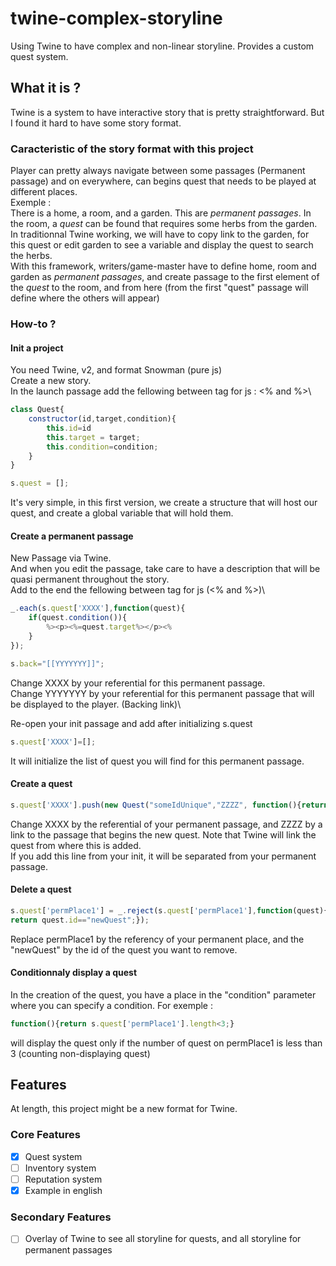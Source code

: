 # twine-complex-storyline
Using Twine to have complex and non-linear storyline. Provides a custom quest system. 

## What it is ? 
Twine is a system to have interactive story that is pretty straightforward. But I found it hard to have some story format.

### Caracteristic of the story format with this project
Player can  pretty always navigate between some passages (Permanent passage) and on everywhere, can begins quest that needs to be played at different places. \
Exemple :\
There is a home, a room, and a garden. This are *permanent passages*. In the room, a *quest* can be found that requires some herbs from the garden. \
In traditionnal Twine working, we will have to copy link to the garden, for this quest or edit garden to see a variable and display the quest to search the herbs. \
With this framework, writers/game-master have to define home, room and garden as *permanent passages*, and create passage to the first element of the *quest* to the room, and from here (from the first "quest" passage  will define where the others will appear)

### How-to ?
#### Init a project
You need Twine, v2, and format Snowman (pure js)\
Create a new story. \
In the launch passage add the fellowing between tag for js : <% and %>\
```javascript
class Quest{
	constructor(id,target,condition){
		this.id=id
		this.target = target;
		this.condition=condition;
	}
}

s.quest = [];
```
It's very simple, in this first version, we create a structure that will host our quest, and create a global variable that will hold them.
#### Create a permanent passage 
New Passage via Twine.\
And when you edit the passage, take care to have a description that will be quasi permanent throughout the story. \
Add to the end the fellowing between tag for js (<% and %>)\
```javascript
_.each(s.quest['XXXX'],function(quest){
	if(quest.condition()){
		%><p><%=quest.target%></p><%
	}
});

s.back="[[YYYYYYY]]";
```
Change XXXX by your referential for this permanent passage.\
Change YYYYYYY by your referential for this permanent passage that will be displayed to the player. (Backing link)\

Re-open your init passage and add after initializing s.quest
```javascript
s.quest['XXXX']=[];
```
It will initialize the list of quest you will find for this permanent passage.

#### Create a quest
```javascript
s.quest['XXXX'].push(new Quest("someIdUnique","ZZZZ", function(){return true;}));
```
Change XXXX by the referential of your permanent passage, and ZZZZ by a link to the passage that begins the new quest. Note that Twine will link the quest from where this is added. \
If you add this line from your init, it will be separated from your permanent passage.

#### Delete a quest
```javascript
s.quest['permPlace1'] = _.reject(s.quest['permPlace1'],function(quest){
return quest.id=="newQuest";});
```
Replace permPlace1 by the referency of your permanent place, and the "newQuest" by the id of the quest you want to remove.

#### Conditionnaly display a quest
In the creation of the quest, you have a place in the "condition" parameter where you can specify a condition. 
For exemple :
```javascript
function(){return s.quest['permPlace1'].length<3;}
```
will display the quest only if the number of quest on permPlace1 is less than 3 (counting non-displaying quest)

## Features
At length, this project might be a new format for Twine. 

### Core Features 
- [x] Quest system 
- [ ] Inventory system 
- [ ] Reputation system 
- [x] Example in english  

### Secondary Features
- [ ] Overlay of Twine to see all storyline for quests, and all storyline for permanent passages 

 

